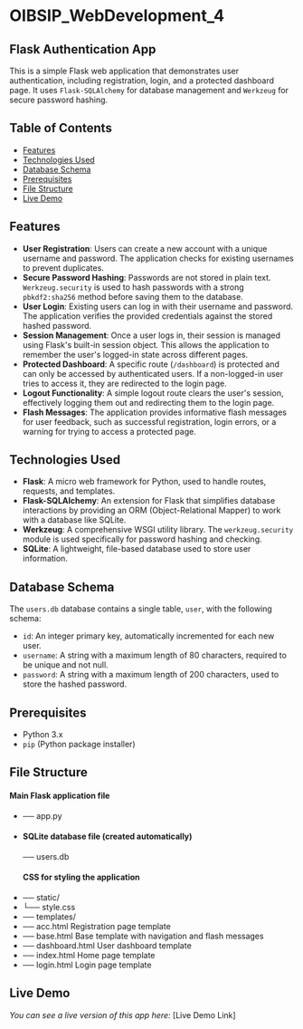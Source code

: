 # OIBSIP_WebDevelopment_4
## Flask Authentication App

This is a simple Flask web application that demonstrates user authentication, including registration, login, and a protected dashboard page. It uses `Flask-SQLAlchemy` for database management and `Werkzeug` for secure password hashing.

## Table of Contents

- [Features](#features)
- [Technologies Used](#technologies-used)
- [Database Schema](#database-schema)
- [Prerequisites](#prerequisites)
- [File Structure](#file-structure)
- [Live Demo](#live-demo)

## Features

- **User Registration**: Users can create a new account with a unique username and password. The application checks for existing usernames to prevent duplicates.
- **Secure Password Hashing**: Passwords are not stored in plain text. `Werkzeug.security` is used to hash passwords with a strong `pbkdf2:sha256` method before saving them to the database.
- **User Login**: Existing users can log in with their username and password. The application verifies the provided credentials against the stored hashed password.
- **Session Management**: Once a user logs in, their session is managed using Flask's built-in session object. This allows the application to remember the user's logged-in state across different pages.
- **Protected Dashboard**: A specific route (`/dashboard`) is protected and can only be accessed by authenticated users. If a non-logged-in user tries to access it, they are redirected to the login page.
- **Logout Functionality**: A simple logout route clears the user's session, effectively logging them out and redirecting them to the login page.
- **Flash Messages**: The application provides informative flash messages for user feedback, such as successful registration, login errors, or a warning for trying to access a protected page.

## Technologies Used

- **Flask**: A micro web framework for Python, used to handle routes, requests, and templates.
- **Flask-SQLAlchemy**: An extension for Flask that simplifies database interactions by providing an ORM (Object-Relational Mapper) to work with a database like SQLite.
- **Werkzeug**: A comprehensive WSGI utility library. The `werkzeug.security` module is used specifically for password hashing and checking.
- **SQLite**: A lightweight, file-based database used to store user information.

## Database Schema

The `users.db` database contains a single table, `user`, with the following schema:

- `id`: An integer primary key, automatically incremented for each new user.
- `username`: A string with a maximum length of 80 characters, required to be unique and not null.
- `password`: A string with a maximum length of 200 characters, used to store the hashed password.

## Prerequisites

- Python 3.x
- `pip` (Python package installer)

## File Structure
 #### Main Flask application file
- ── app.py
- #### SQLite database file (created automatically)
  ── users.db
  #### CSS for styling the application         
- ── static/
-   └── style.css       
- ── templates/
- ── acc.html         Registration page template
- ── base.html        Base template with navigation and flash messages
- ── dashboard.html   User dashboard template
- ── index.html       Home page template
- ── login.html       Login page template

## Live Demo

*You can see a live version of this app here:* [Live Demo Link]
